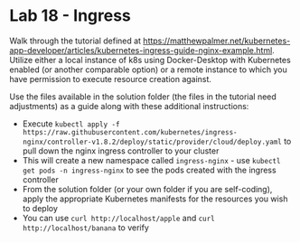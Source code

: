 # Lab 18 - Ingress

Walk through the tutorial defined at https://matthewpalmer.net/kubernetes-app-developer/articles/kubernetes-ingress-guide-nginx-example.html. Utilize either a local instance of k8s using Docker-Desktop with Kubernetes enabled (or another comparable option) or a remote instance to which you have permission to execute resource creation against.

Use the files available in the solution folder (the files in the tutorial need adjustments) as a guide along with these additional instructions:

* Execute `kubectl apply -f https://raw.githubusercontent.com/kubernetes/ingress-nginx/controller-v1.8.2/deploy/static/provider/cloud/deploy.yaml` to pull down the nginx ingress controller to your cluster
* This will create a new namespace called `ingress-nginx` - use `kubectl get pods -n ingress-nginx` to see the pods created with the ingress controller
* From the solution folder (or your own folder if you are self-coding), apply the appropriate Kubernetes manifests for the resources you wish to deploy
* You can use `curl http://localhost/apple` and `curl http://localhost/banana` to verify